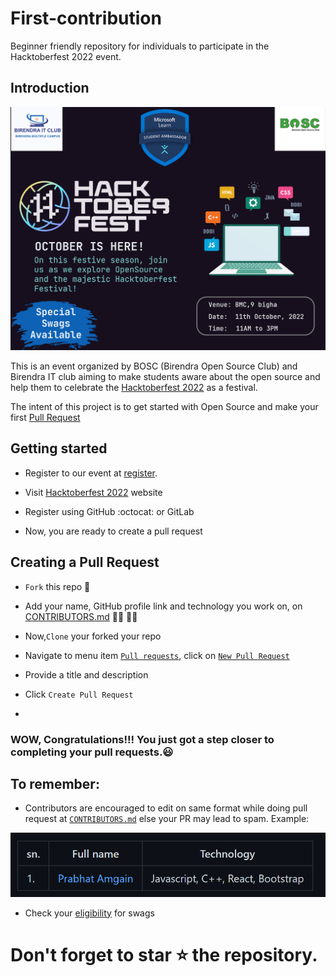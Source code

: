 

  

# First-contribution

Beginner friendly repository for individuals to participate in the Hacktoberfest 2022 event.

  

## Introduction

  

<p  align="center">

  

<img  src="./assets/BMChacktoberfest2022.jpg">

  

</p>

This is an event organized by BOSC (Birendra Open Source Club) and Birendra IT club aiming to make students aware about the open source and help them to celebrate the [Hacktoberfest 2022](https://hacktoberfest.com) as a festival.

  

The intent of this project is to get started with Open Source and make your first [Pull Request](https://docs.github.com/en/free-pro-team@latest/github/collaborating-with-issues-and-pull-requests/about-pull-requests)

  

## Getting started

  

- Register to our event at [register](https://forms.gle/5fc2MvoMdf2rH8K87).

  

- Visit [Hacktoberfest 2022](https://hacktoberfest.com) website

  

- Register using GitHub :octocat: or GitLab

  

- Now, you are ready to create a pull request

  

## Creating a Pull Request

  
  

-  `Fork` this repo :fork_and_knife:

  

- Add your name, GitHub profile link and technology you work on, on [CONTRIBUTORS.md](./CONTRIBUTORS.md) :raising_hand_woman: :raising_hand_man:

  

- Now,`Clone` your forked your repo

  

- Navigate to menu item [`Pull requests`](https://github.com/Hacktoberfest-Nepal/Your-First-PR/pulls), click on [`New Pull Request`](https://github.com/BMC-BOSC/First-contribution/compare)

  

- Provide a title and description

  

- Click `Create Pull Request`

-

### WOW, Congratulations!!! You just got a step closer to completing your pull requests.:smiley:

  

## To remember:

  

- Contributors are encouraged to edit on same format while doing pull request at [`CONTRIBUTORS.md`](./CONTRIBUTORS.md) else your PR may lead to spam.
Example:
<img  src="./assets/example.png">

  

- Check your [eligibility](https://hacktoberfest.com/participation/#contributors) for swags

  

# Don't forget to star :star: the repository.

